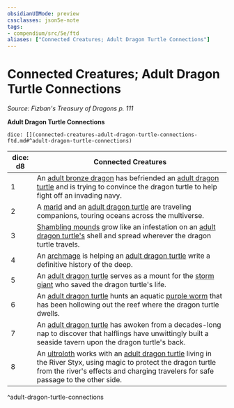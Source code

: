 ```yaml
---
obsidianUIMode: preview
cssclasses: json5e-note
tags:
- compendium/src/5e/ftd
aliases: ["Connected Creatures; Adult Dragon Turtle Connections"]
---
```

# Connected Creatures; Adult Dragon Turtle Connections
*Source: Fizban's Treasury of Dragons p. 111* 

**Adult Dragon Turtle Connections**

`dice: [](connected-creatures-adult-dragon-turtle-connections-ftd.md#^adult-dragon-turtle-connections)`

| dice: d8 | Connected Creatures |
|----------|---------------------|
| 1 | An [adult bronze dragon](/2-Mechanics/CLI/bestiary/dragon/adult-bronze-dragon.md) has befriended an [adult dragon turtle](/2-Mechanics/CLI/bestiary/dragon/dragon-turtle.md) and is trying to convince the dragon turtle to help fight off an invading navy. |
| 2 | A [marid](/2-Mechanics/CLI/bestiary/elemental/marid.md) and an [adult dragon turtle](/2-Mechanics/CLI/bestiary/dragon/dragon-turtle.md) are traveling companions, touring oceans across the multiverse. |
| 3 | [Shambling mounds](/2-Mechanics/CLI/bestiary/plant/shambling-mound.md) grow like an infestation on an [adult dragon turtle's](/2-Mechanics/CLI/bestiary/dragon/dragon-turtle.md) shell and spread wherever the dragon turtle travels. |
| 4 | An [archmage](/2-Mechanics/CLI/bestiary/humanoid/archmage.md) is helping an [adult dragon turtle](/2-Mechanics/CLI/bestiary/dragon/dragon-turtle.md) write a definitive history of the deep. |
| 5 | An [adult dragon turtle](/2-Mechanics/CLI/bestiary/dragon/dragon-turtle.md) serves as a mount for the [storm giant](/2-Mechanics/CLI/bestiary/giant/storm-giant.md) who saved the dragon turtle's life. |
| 6 | An [adult dragon turtle](/2-Mechanics/CLI/bestiary/dragon/dragon-turtle.md) hunts an aquatic [purple worm](/2-Mechanics/CLI/bestiary/monstrosity/purple-worm.md) that has been hollowing out the reef where the dragon turtle dwells. |
| 7 | An [adult dragon turtle](/2-Mechanics/CLI/bestiary/dragon/dragon-turtle.md) has awoken from a decades-long nap to discover that halflings have unwittingly built a seaside tavern upon the dragon turtle's back. |
| 8 | An [ultroloth](/2-Mechanics/CLI/bestiary/fiend/ultroloth.md) works with an [adult dragon turtle](/2-Mechanics/CLI/bestiary/dragon/dragon-turtle.md) living in the River Styx, using magic to protect the dragon turtle from the river's effects and charging travelers for safe passage to the other side. |
^adult-dragon-turtle-connections